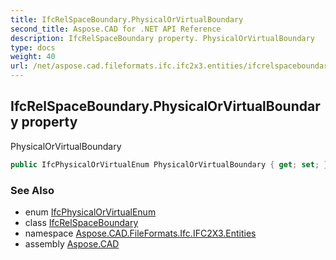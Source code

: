 ```yaml
---
title: IfcRelSpaceBoundary.PhysicalOrVirtualBoundary
second_title: Aspose.CAD for .NET API Reference
description: IfcRelSpaceBoundary property. PhysicalOrVirtualBoundary
type: docs
weight: 40
url: /net/aspose.cad.fileformats.ifc.ifc2x3.entities/ifcrelspaceboundary/physicalorvirtualboundary/
---
```

## IfcRelSpaceBoundary.PhysicalOrVirtualBoundary property

PhysicalOrVirtualBoundary

```csharp
public IfcPhysicalOrVirtualEnum PhysicalOrVirtualBoundary { get; set; }
```

### See Also

* enum [IfcPhysicalOrVirtualEnum](../../../aspose.cad.fileformats.ifc.ifc2x3.types/ifcphysicalorvirtualenum/)
* class [IfcRelSpaceBoundary](../)
* namespace [Aspose.CAD.FileFormats.Ifc.IFC2X3.Entities](../../ifcrelspaceboundary/)
* assembly [Aspose.CAD](../../../)


